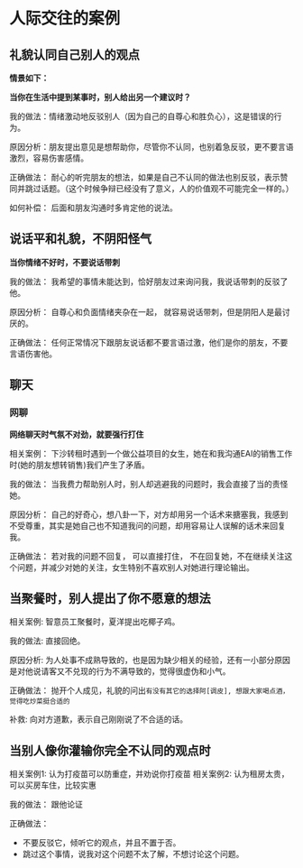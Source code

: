 # 人际交往的案例

## 礼貌认同自己别人的观点

**情景如下：**

**当你在生活中提到某事时，别人给出另一个建议时？**

我的做法：情绪激动地反驳别人（因为自己的自尊心和胜负心），这是错误的行为。

原因分析：朋友提出意见是想帮助你，尽管你不认同，也别着急反驳，更不要言语激烈，容易伤害感情。

正确做法： 耐心的听完朋友的想法，如果是自己不认同的做法也别反驳，表示赞同并跳过话题。（这个时候争辩已经没有了意义，人的价值观不可能完全一样的。）

如何补偿： 后面和朋友沟通时多肯定他的说法。

## 说话平和礼貌，不阴阳怪气

**当你情绪不好时，不要说话带刺**

我的做法： 我希望的事情未能达到，恰好朋友过来询问我，我说话带刺的反驳了他。

原因分析： 自尊心和负面情绪夹杂在一起， 就容易说话带刺，但是阴阳人是最讨厌的。

正确做法： 任何正常情况下跟朋友说话都不要言语过激，他们是你的朋友，不要言语伤害他。

## 聊天

### 网聊

**网络聊天时气氛不对劲，就要强行打住**

相关案例： 下沙转租时遇到一个做公益项目的女生，她在和我沟通EAI的销售工作时(她的朋友想转销售)我们产生了矛盾。

我的做法： 当我费力帮助别人时，别人却逃避我的问题时，我会直接了当的责怪她。

原因分析： 自己的好奇心，想八卦一下，对方却用另一个话术来搪塞我，我感到不受尊重，其实是她自己也不知道我问的问题，却用容易让人误解的话术来回复我。

正确做法： 若对我的问题不回复， 可以直接打住， 不在回复她，不在继续关注这个问题，并减少对她的关注，女生特别不喜欢别人对她进行理论输出。


## 当聚餐时，别人提出了你不愿意的想法
相关案例: 智意员工聚餐时，夏洋提出吃椰子鸡。

我的做法: 直接回绝。

原因分析: 为人处事不成熟导致的，也是因为缺少相关的经验，还有一小部分原因是对他说请客又不兑现的行为不满导致的，觉得很虚伪和小气。

正确做法： 抛开个人成见，礼貌的问出`有没有其它的选择阿[调皮], 想跟大家喝点酒，觉得吃炒菜挺合适的`

补救: 向对方道歉，表示自己刚刚说了不合适的话。

## 当别人像你灌输你完全不认同的观点时

相关案例1: 认为打疫苗可以防重症，并劝说你打疫苗
相关案例2: 认为租房太贵，可以买房车住，比较实惠

我的做法： 跟他论证

正确做法： 
* 不要反驳它，倾听它的观点，并且不置于否。
* 跳过这个事情，说我对这个问题不太了解，不想讨论这个问题。